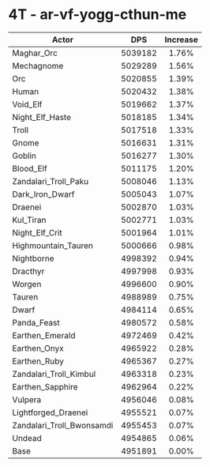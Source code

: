 # 4T - ar-vf-yogg-cthun-me
| Actor | DPS | Increase |
|---|:---:|:---:|
|Maghar_Orc|5039182|1.76%|
|Mechagnome|5029289|1.56%|
|Orc|5020855|1.39%|
|Human|5020432|1.38%|
|Void_Elf|5019662|1.37%|
|Night_Elf_Haste|5018185|1.34%|
|Troll|5017518|1.33%|
|Gnome|5016631|1.31%|
|Goblin|5016277|1.30%|
|Blood_Elf|5011175|1.20%|
|Zandalari_Troll_Paku|5008046|1.13%|
|Dark_Iron_Dwarf|5005043|1.07%|
|Draenei|5002870|1.03%|
|Kul_Tiran|5002771|1.03%|
|Night_Elf_Crit|5001964|1.01%|
|Highmountain_Tauren|5000666|0.98%|
|Nightborne|4998392|0.94%|
|Dracthyr|4997998|0.93%|
|Worgen|4996600|0.90%|
|Tauren|4988989|0.75%|
|Dwarf|4984114|0.65%|
|Panda_Feast|4980572|0.58%|
|Earthen_Emerald|4972469|0.42%|
|Earthen_Onyx|4965922|0.28%|
|Earthen_Ruby|4965367|0.27%|
|Zandalari_Troll_Kimbul|4963318|0.23%|
|Earthen_Sapphire|4962964|0.22%|
|Vulpera|4956046|0.08%|
|Lightforged_Draenei|4955521|0.07%|
|Zandalari_Troll_Bwonsamdi|4955453|0.07%|
|Undead|4954865|0.06%|
|Base|4951891|0.00%|
